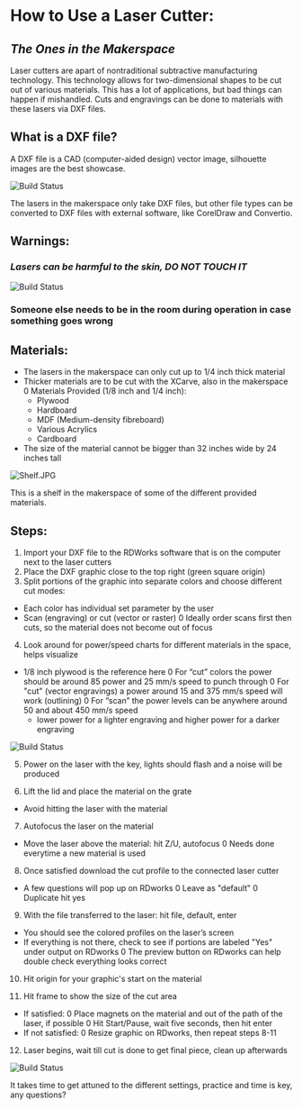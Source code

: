 # How to Use a Laser Cutter:
## _The Ones in the Makerspace_
Laser cutters are apart of nontraditional subtractive manufacturing technology. This technology allows for two-dimensional shapes to be cut out of various materials. This has a lot of applications, but bad things can happen if mishandled. Cuts and engravings can be done to materials with these lasers via DXF files.

## What is a DXF file?
A DXF file is a CAD (computer-aided design) vector image, silhouette images are the best showcase.

![Build Status](https://previews.dropbox.com/p/thumb/ABb271MsSrPcwnFjjYxVbBSEL3VU8ehwd1VwewWo3W_C2mhE76upLw10Am_Hf7ulemfSXC-IY4TEXfQoSz20orm2hY10CbFY-5A6YSFELS2O_ju03Q3lS16QosYMkrPZcUdkoG1ktURvkmAsyNw-LcXKKxDwa_BuJB3Gqrm1F-uIE5-dU2ZujYxM2-o3qIfw7RraD1u_9Ts7KXLdfKFnSQs53wAuXWHYBnv7mt0YlUV6ytwKMtSk3H8i71VkrmVI0VxeEQCjvSF6825oW5V1b5do7N4tK6ngeRbPjNHdCEc1k8J8uZ0JsN9nQggSs4LgxjNaC0Mg2_hAYiv6el18P8NkIvwAge_DqTyn7963a8W8rQ/p.jpeg)

The lasers in the makerspace only take DXF files, but other file types can be converted to DXF files with external software, like CorelDraw and Convertio.

## Warnings:
### _Lasers can be harmful to the skin, DO NOT TOUCH IT_ 

![Build Status](https://previews.dropbox.com/p/thumb/ABb2Jg5dvTOfcFZEb9sOPoR6223E78FXnMCaAdQrcj1tlK4g2c8CrOJpFq9p8oAMx07OI9hkNhIw8wV91Zso71fZuonmfrtxUFLI2PJ8WiL_42_zbQ2_OZue4rQOxxR9_EdnwsQ4jhb7ixMfcxAjRU_6ZvBd3jVR7vLDNqSHL-MF_Um_U164GPH1DE9CVc0T_YI0Ybg96oLI9GtgdCbNUire4rgw_kARGZtPMkC7jqL8toJJYYocwcrb0hLEviaU8dF98QwpP2yxcmlFlAlrN_KbcLsjWu5hwEycYDrtljX1yljIPGfZH0Vw4EOYb54ovHMrDKI_TDSsxAptYqXSt1K8dWrC42FPtVcP4Go47c7tsQ/p.png)

### Someone else needs to be in the room during operation in case something goes wrong

## Materials:
- The lasers in the makerspace can only cut up to 1/4 inch thick material 
- Thicker materials are to be cut with the XCarve, also in the makerspace
  0 Materials Provided (1/8 inch and 1/4 inch):
    - Plywood
    - Hardboard
    - MDF (Medium-density fibreboard)
    - Various Acrylics
    - Cardboard 
- The size of the material cannot be bigger than 32 inches wide by 24 inches tall

![Shelf.JPG](https://previews.dropbox.com/p/thumb/ABbyja-eWe4SA1nn7CuIw1uI5DeRLwQPUeBeh5o07vfxPSdJvi8139jYo7pfXH6JdY033DAucv4MnNms6H6N_tLtsTxl_pBmDGzbt1Np1NSbsavWq0TQQ7pn56_-6KS0oUqAwf42PWTaD81EHkq-JYG6Vb5lc1rdoJ60dD6WwskYZ5SPyyTrTTFS8cQlBCrfRK-p-6wpsgJaZzTrUbBU5KhHatupfzH7UtUbBcczRPqOBg476ZMfIqkQUghz1fJRu42jBbsVPnbkzYANEXrXqL9eMb1b6QRbvdmXuKd36qn8-dmAqfZMs7rVDyzbxEnoMg1RAMB1yD8ru_749N7SUIFug1A7Qs6kSWqa7DFYve8HTA/p.jpeg)

This is a shelf in the makerspace of some of the different provided materials.

## Steps:
1) Import your DXF file to the RDWorks software that is on the computer next to the laser cutters 
2) Place the DXF graphic close to the top right (green square origin)
3) Split portions of the graphic into separate colors and choose different cut modes:
- Each color has individual set parameter by the user
- Scan (engraving) or cut (vector or raster)
0 Ideally order scans first then cuts, so the material does not become out of focus

4) Look around for power/speed charts for different materials in the space, helps visualize 
- 1/8 inch plywood is the reference here
0 For “cut” colors the power should be around 85 power and 25 mm/s speed to punch through
0 For "cut" (vector engravings) a power around 15 and 375 mm/s speed will work (outlining)
0 For “scan” the power levels can be anywhere around 50 and about 450 mm/s speed
   - lower power for a lighter engraving and higher power for a darker engraving

![Build Status](https://previews.dropbox.com/p/thumb/ABaKUnNgq9U8yqNeQf0EaLjzRVxDCn4P-GWAsktGXvojCeIQ-EJKNhKGiwBQ2ee8lw77Juu8areUxpOUenUMirAbbazvMZB9580NiFOK8NUuDqLpHq2Qb-COayMPjE5BTBOZy9ww06EmNe6asHHkBX7bZmqqn1sXsH6N5nqdGh217f3PCU97SEKzqm9fqvdC0d25DEuvC2bOf6q1_E-m3ngocJsI1Ud1vOjRse86Bq9bXuG6dGAiCaSlix8wvDxUOkmnUjjXo6RkcddSh3423vaxFDUuBxmXltQdfMMzE3c4AeUaZWeisx4vU8z7qv_HI0Y09oespJ_aa8BOO6EzOOBK_sIA7EcUnapzPjrhbTqTHQ/p.png)

5) Power on the laser with the key, lights should flash and a noise will be produced

6) Lift the lid and place the material on the grate
- Avoid hitting the laser with the material

7) Autofocus the laser on the material
- Move the laser above the material: hit Z/U, autofocus
0 Needs done everytime a new material is used

8) Once satisfied download the cut profile to the connected laser cutter
- A few questions will pop up on RDworks
0 Leave as "default"
0 Duplicate hit yes

9) With the file transferred to the laser: hit file, default, enter
- You should see the colored profiles on the laser’s screen 
- If everything is not there, check to see if portions are labeled "Yes" under output on RDworks
0 The preview button on RDworks can help double check everything looks correct

10) Hit origin for your graphic's start on the material

11) Hit frame to show the size of the cut area
- If satisfied:
0 Place magnets on the material and out of the path of the laser, if possible
0 Hit Start/Pause, wait five seconds, then hit enter
- If not satisfied:
0 Resize graphic on RDworks, then repeat steps 8-11

12) Laser begins, wait till cut is done to get final piece, clean up afterwards

![Build Status](https://previews.dropbox.com/p/thumb/ABZTfj5_uiOC-LohuoTe5XzOAa1a_fGYVVcowMLsZvQRFRyp_RHUQ2gjrI8AWuSybPHSHFl-vxqHcpiw22N0q2v8rRfr39GOOv_Hmx7_yYvPVAb5CuvHBtkGxAtfTWluYayClVDMa7h-PGHxd5afwJlijuXG5DqPyzPoBvJjFDCSD2AQHPW-8_LVt_JedBRvg8OzCHa-QuSRyKrZWbv6awq9iHpc1vQ5qcI7PbxmFqgBfY7pplsm6vg1fFJ9NQa44M-m9oFqaxVt4b0mfjThQ0y9Q2lm_5680TAFPSqfF2W8JYzMIHMIlraCDzCOO9LaHgzKzZafUaEp-LWWheesz2XX62rCpZlU70awxL1Qon7aru-ZIlV2W6vbtBSn_IOciIv8eLPRACvCjAd2NCRbiHDbEdTmPdcRY3VNahGsS54xIQ/p.png)

It takes time to get attuned to the different settings, practice and time is key, any questions?
